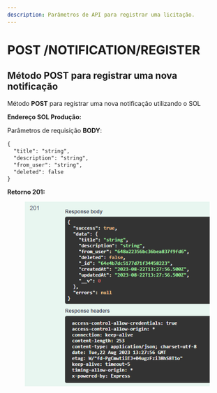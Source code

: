 ```yaml
---
description: Parâmetros de API para registrar uma licitação.
---
```


# POST /NOTIFICATION/REGISTER

## Método POST para registrar uma nova notificação

Método **POST** para registrar uma nova notificação utilizando o SOL

**Endereço SOL Produção:**&#x20;

Parâmetros de requisição **BODY**:

```
{
  "title": "string",
  "description": "string",
  "from_user": "string",
  "deleted": false
}
```

**Retorno 201:**

<figure><img src="../../.gitbook/assets/Screenshot_7 (9).png" alt=""><figcaption></figcaption></figure>

